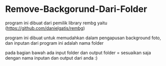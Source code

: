 # Remove-Backgorund-Dari-Folder
program ini dibuat dari pemilik library rembg yaitu (https://github.com/danielgatis/rembg)

program ini dibuat untuk memudahkan dalam pengapusan background foto, dan inputan dari program ini adalah nama folder 

pada bagian bawah ada input folder dan output folder = sesuaikan saja dengan nama inputan dan output dari anda :)
